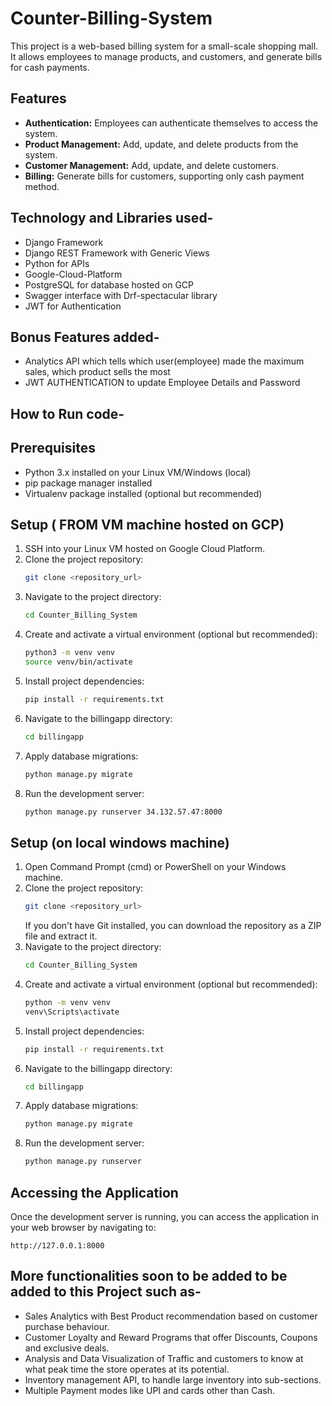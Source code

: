 # Counter-Billing-System


This project is a web-based billing system for a small-scale shopping mall. It allows employees to manage products, and customers, and generate bills for cash payments.

## Features

- **Authentication:** Employees can authenticate themselves to access the system.
- **Product Management:** Add, update, and delete products from the system.
- **Customer Management:** Add, update, and delete customers.
- **Billing:** Generate bills for customers, supporting only cash payment method.

## Technology and Libraries used-
- Django Framework
- Django REST Framework with Generic Views
- Python for APIs
- Google-Cloud-Platform
- PostgreSQL for database hosted on GCP
- Swagger interface with Drf-spectacular library 
- JWT for Authentication

## Bonus Features added-
-	Analytics API which tells which user(employee) made the maximum sales, which product sells the most
-	JWT AUTHENTICATION to update Employee Details and Password


## How to Run code-
## Prerequisites

- Python 3.x installed on your Linux VM/Windows (local)
- pip package manager installed
- Virtualenv package installed (optional but recommended)

## Setup ( FROM VM machine hosted on GCP)

1. SSH into your Linux VM hosted on Google Cloud Platform.
2. Clone the project repository:
   ```bash
   git clone <repository_url>
   ```
3. Navigate to the project directory:
   ```bash
   cd Counter_Billing_System
   ```
4. Create and activate a virtual environment (optional but recommended):
   ```bash
   python3 -m venv venv
   source venv/bin/activate
   ```
5. Install project dependencies:
   ```bash
   pip install -r requirements.txt
   ```
6. Navigate to the billingapp directory:
   ```bash
   cd billingapp
   ```
7. Apply database migrations:
   ```bash
   python manage.py migrate
   ```
8. Run the development server:
   ```bash
   python manage.py runserver 34.132.57.47:8000
   ```

## Setup (on local windows machine)

1. Open Command Prompt (cmd) or PowerShell on your Windows machine.
2. Clone the project repository:
   ```bash
   git clone <repository_url>
   ```
   If you don't have Git installed, you can download the repository as a ZIP file and extract it.
3. Navigate to the project directory:
   ```bash
   cd Counter_Billing_System
   ```
4. Create and activate a virtual environment (optional but recommended):
   ```bash
   python -m venv venv
   venv\Scripts\activate
   ```
5. Install project dependencies:
   ```bash
   pip install -r requirements.txt
   ```
6. Navigate to the billingapp directory:
   ```bash
   cd billingapp
   ```
7. Apply database migrations:
   ```bash
   python manage.py migrate
   ```
8. Run the development server:
   ```bash
   python manage.py runserver
   ```

## Accessing the Application

Once the development server is running, you can access the application in your web browser by navigating to:
```
http://127.0.0.1:8000
```

## More functionalities soon to be added to be added to this Project such as-
- Sales Analytics with Best Product recommendation based on customer purchase behaviour.
- Customer Loyalty and Reward Programs that offer Discounts, Coupons and exclusive deals.
- Analysis and Data Visualization of Traffic and customers to know at what peak time the store operates at its potential.
- Inventory management API, to handle large inventory into sub-sections.
- Multiple Payment modes like UPI and cards other than Cash.


